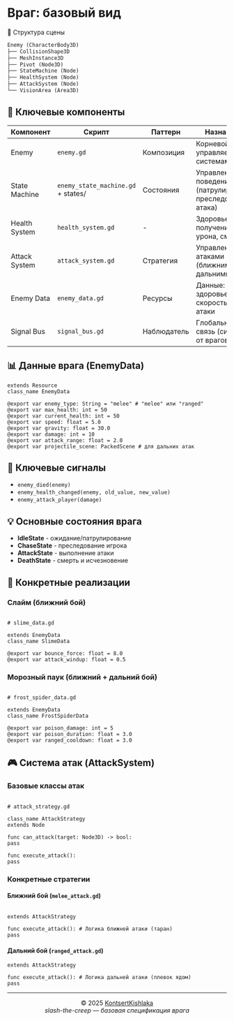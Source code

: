 # Враг: базовый вид

🎯 Структура сцены

```md
Enemy (CharacterBody3D)
├── CollisionShape3D
├── MeshInstance3D
├── Pivot (Node3D)
├── StateMachine (Node)
├── HealthSystem (Node)
├── AttackSystem (Node)
└── VisionArea (Area3D)
```

## 🧩 Ключевые компоненты

| Компонент     | Скрипт                             | Паттерн     | Назначение                                                   |
| ------------- | ---------------------------------- | ----------- | ------------------------------------------------------------ |
| Enemy         | `enemy.gd`                         | Композиция  | Корневой узел, управляет всеми системами врага               |
| State Machine | `enemy_state_machine.gd` + states/ | Состояния   | Управление поведением (патрулирование, преследование, атака) |
| Health System | `health_system.gd`                 | -           | Здоровье, получение урона, смерть                            |
| Attack System | `attack_system.gd`                 | Стратегия   | Управление атаками (ближними и дальними)                     |
| Enemy Data    | `enemy_data.gd`                    | Ресурсы     | Данные: здоровье, урон, скорость, тип атаки                  |
| Signal Bus    | `signal_bus.gd`                    | Наблюдатель | Глобальная связь (сигналы от врагов)                         |

## 📊 Данные врага (EnemyData)

```gdscript
extends Resource
class_name EnemyData

@export var enemy_type: String = "melee" # "melee" или "ranged"
@export var max_health: int = 50
@export var current_health: int = 50
@export var speed: float = 5.0
@export var gravity: float = 30.0
@export var damage: int = 10
@export var attack_range: float = 2.0
@export var projectile_scene: PackedScene # для дальних атак
```

## 📡 Ключевые сигналы

- `enemy_died(enemy)`
- `enemy_health_changed(enemy, old_value, new_value)`
- `enemy_attack_player(damage)`

## 💡 Основные состояния врага

- **IdleState** - ожидание/патрулирование
- **ChaseState** - преследование игрока
- **AttackState** - выполнение атаки
- **DeathState** - смерть и исчезновение

## 🎯 Конкретные реализации

### Слайм (ближний бой)

```gdscript

# slime_data.gd

extends EnemyData
class_name SlimeData

@export var bounce_force: float = 8.0
@export var attack_windup: float = 0.5
```

### Морозный паук (ближний + дальний бой)

```gdscript

# frost_spider_data.gd

extends EnemyData
class_name FrostSpiderData

@export var poison_damage: int = 5
@export var poison_duration: float = 3.0
@export var ranged_cooldown: float = 3.0
```

## 🎮 Система атак (AttackSystem)

### Базовые классы атак

```gdscript

# attack_strategy.gd

class_name AttackStrategy
extends Node

func can_attack(target: Node3D) -> bool:
pass

func execute_attack():
pass
```

### Конкретные стратегии

#### Ближний бой (`melee_attack.gd`)

```gdscript

extends AttackStrategy

func execute_attack(): # Логика ближней атаки (таран)
pass
```

#### Дальний бой (`ranged_attack.gd`)

```gdscript
extends AttackStrategy

func execute_attack(): # Логика дальней атаки (плевок ядом)
pass
```

---

<div align="center">
  <span>© 2025 <a href="https://github.com/KontsertKishlaka" targer="_blank">KontsertKishlaka</a></span>
  <br>
  <span><i>slash-the-creep — базовая спецификация врага</i></span>
</div>
